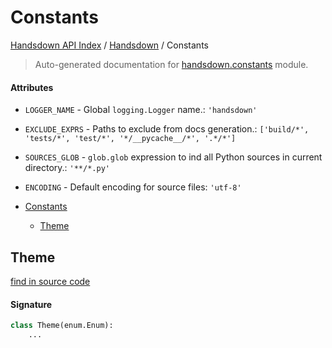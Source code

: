 # Constants

[Handsdown API Index](../README.md#handsdown-api-index) /
[Handsdown](./index.md#handsdown) /
Constants

> Auto-generated documentation for [handsdown.constants](https://github.com/vemel/handsdown/blob/main/handsdown/constants.py) module.

#### Attributes

- `LOGGER_NAME` - Global `logging.Logger` name.: `'handsdown'`

- `EXCLUDE_EXPRS` - Paths to exclude from docs generation.: `['build/*', 'tests/*', 'test/*', '*/__pycache__/*', '.*/*']`

- `SOURCES_GLOB` - `glob.glob` expression to ind all Python sources in current directory.: `'**/*.py'`

- `ENCODING` - Default encoding for source files: `'utf-8'`


- [Constants](#constants)
  - [Theme](#theme)

## Theme

[find in source code](https://github.com/vemel/handsdown/blob/main/handsdown/constants.py#L19)

#### Signature

```python
class Theme(enum.Enum):
    ...
```


